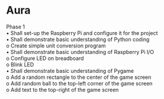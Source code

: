 # Aura

Phase 1  
• Shall set-up the Raspberry Pi and configure it for the project  
• Shall demonstrate basic understanding of Python coding  
o Create simple unit conversion program  
• Shall demonstrate basic understanding of Raspberry Pi I/O  
o Configure LED on breadboard  
o Blink LED  
• Shall demonstrate basic understanding of Pygame  
o Add a random rectangle to the center of the game screen  
o Add random ball to the top-left corner of the game screen  
o Add text to the top-right of the game screen  
